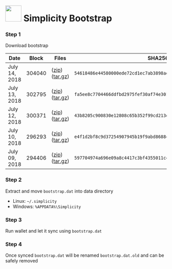 # <img src="https://i.imgur.com/EVMMO6N.jpg" width="50"> Simplicity Bootstrap

### Step 1
Download bootstrap

| Date  | Block | Files | SHA256 |
| --- | --- | --- | --- |
| July 14, 2018 | 304040 | ([zip](https://transfer.sh/11qQGb/bootstrap.zip)) ([tar.gz](https://transfer.sh/11GACs/bootstrap.tar.gz)) | `54618486e44580000ede72cd1ec7ab3898ae790b35be101b65aa3bb748c4533b` |
| July 13, 2018 | 302795 | ([zip](https://transfer.sh/11jb4B/bootstrap.zip)) ([tar.gz](https://transfer.sh/KFJfM/bootstrap.tar.gz)) | `fa5ee8c7704466ddfbd2975fef30af74e3019fb03c976189ee47ed35a66837dc` |
| July 12, 2018 | 300371 | ([zip](https://transfer.sh/4ZJj3/bootstrap.zip)) ([tar.gz](https://transfer.sh/c9frK/bootstrap.tar.gz)) | `43b8205c900830e12808c65b352f99cd213ded501fb1b19c528392402ee9ed40` |
| July 10, 2018 | 296293 | ([zip](https://transfer.sh/kxC77/bootstrap.zip)) ([tar.gz](https://transfer.sh/P4s98/bootstrap.tar.gz)) | `e4f1d2bf8c9d37254907945b19f9abd86884d9ffc987dccb2bd0b97c6ae4d90f` |
| July 09, 2018 | 294406 | ([zip](https://transfer.sh/z1nSf/bootstrap.zip)) ([tar.gz](https://transfer.sh/13QEEe/bootstrap.tar.gz)) | `597704974a696e09a8c4417c3bf4355011c4bb793ff900181d98494b8ab4386d` |

### Step 2
Extract and move `bootstrap.dat` into data directory

* Linux: `~/.simplicity`
* Windows: `%APPDATA%\Simplicity`

### Step 3
Run wallet and let it sync using `bootstrap.dat`

### Step 4
Once synced `bootstrap.dat` will be renamed `bootstrap.dat.old` and can be safely removed
